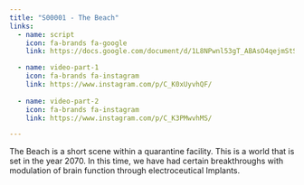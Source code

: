 ```yaml
---
title: "S00001 - The Beach"
links:
  - name: script
    icon: fa-brands fa-google
    link: https://docs.google.com/document/d/1L8NPwnl53gT_ABAsO4qejmStS7qMOjGCInPDEHgoCXY/edit?usp=share_link

  - name: video-part-1
    icon: fa-brands fa-instagram
    link: https://www.instagram.com/p/C_K0xUyvhQF/
    
  - name: video-part-2
    icon: fa-brands fa-instagram
    link: https://www.instagram.com/p/C_K3PMwvhMS/

---
```


The Beach is a short scene within a quarantine facility. This is a world that is set in the year 2070. In this time, we have had certain breakthroughs with modulation of brain function through electroceutical Implants. 